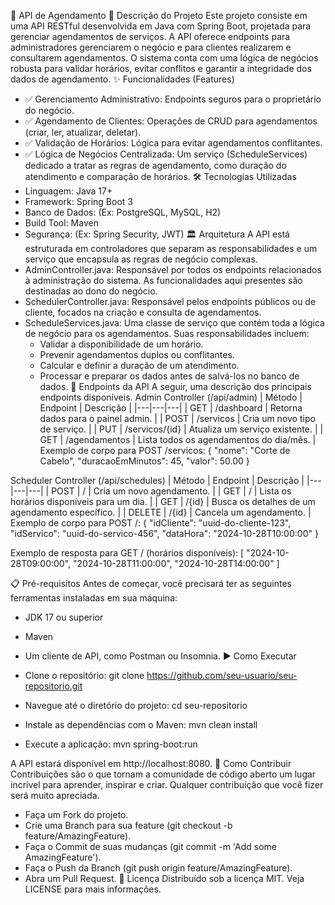 📅 API de Agendamento
📝 Descrição do Projeto
Este projeto consiste em uma API RESTful desenvolvida em Java com Spring Boot, projetada para gerenciar agendamentos de serviços. A API oferece endpoints para administradores gerenciarem o negócio e para clientes realizarem e consultarem agendamentos.
O sistema conta com uma lógica de negócios robusta para validar horários, evitar conflitos e garantir a integridade dos dados de agendamento.
✨ Funcionalidades (Features)
 * ✅ Gerenciamento Administrativo: Endpoints seguros para o proprietário do negócio.
 * ✅ Agendamento de Clientes: Operações de CRUD para agendamentos (criar, ler, atualizar, deletar).
 * ✅ Validação de Horários: Lógica para evitar agendamentos conflitantes.
 * ✅ Lógica de Negócios Centralizada: Um serviço (ScheduleServices) dedicado a tratar as regras de agendamento, como duração do atendimento e comparação de horários.
🛠️ Tecnologias Utilizadas
 * Linguagem: Java 17+
 * Framework: Spring Boot 3
 * Banco de Dados: (Ex: PostgreSQL, MySQL, H2)
 * Build Tool: Maven
 * Segurança: (Ex: Spring Security, JWT)
🏛️ Arquitetura
A API está estruturada em controladores que separam as responsabilidades e um serviço que encapsula as regras de negócio complexas.
 * AdminController.java: Responsável por todos os endpoints relacionados à administração do sistema. As funcionalidades aqui presentes são destinadas ao dono do negócio.
 * SchedulerController.java: Responsável pelos endpoints públicos ou de cliente, focados na criação e consulta de agendamentos.
 * ScheduleServices.java: Uma classe de serviço que contém toda a lógica de negócio para os agendamentos. Suas responsabilidades incluem:
   * Validar a disponibilidade de um horário.
   * Prevenir agendamentos duplos ou conflitantes.
   * Calcular e definir a duração de um atendimento.
   * Processar e preparar os dados antes de salvá-los no banco de dados.
🚀 Endpoints da API
A seguir, uma descrição dos principais endpoints disponíveis.
Admin Controller (/api/admin)
| Método | Endpoint | Descrição |
|---|---|---|
| GET | /dashboard | Retorna dados para o painel admin. |
| POST | /servicos | Cria um novo tipo de serviço. |
| PUT | /servicos/{id} | Atualiza um serviço existente. |
| GET | /agendamentos | Lista todos os agendamentos do dia/mês. |
Exemplo de corpo para POST /servicos:
{
  "nome": "Corte de Cabelo",
  "duracaoEmMinutos": 45,
  "valor": 50.00
}

Scheduler Controller (/api/schedules)
| Método | Endpoint | Descrição |
|---|---|---|
| POST | / | Cria um novo agendamento. |
| GET | / | Lista os horários disponíveis para um dia. |
| GET | /{id} | Busca os detalhes de um agendamento específico. |
| DELETE | /{id} | Cancela um agendamento. |
Exemplo de corpo para POST /:
{
  "idCliente": "uuid-do-cliente-123",
  "idServico": "uuid-do-servico-456",
  "dataHora": "2024-10-28T10:00:00"
}

Exemplo de resposta para GET / (horários disponíveis):
[
    "2024-10-28T09:00:00",
    "2024-10-28T11:00:00",
    "2024-10-28T14:00:00"
]

📋 Pré-requisitos
Antes de começar, você precisará ter as seguintes ferramentas instaladas em sua máquina:
 * JDK 17 ou superior
 * Maven
 * Um cliente de API, como Postman ou Insomnia.
▶️ Como Executar
 * Clone o repositório:
   git clone https://github.com/seu-usuario/seu-repositorio.git

 * Navegue até o diretório do projeto:
   cd seu-repositorio

 * Instale as dependências com o Maven:
   mvn clean install

 * Execute a aplicação:
   mvn spring-boot:run

A API estará disponível em http://localhost:8080.
🤝 Como Contribuir
Contribuições são o que tornam a comunidade de código aberto um lugar incrível para aprender, inspirar e criar. Qualquer contribuição que você fizer será muito apreciada.
 * Faça um Fork do projeto.
 * Crie uma Branch para sua feature (git checkout -b feature/AmazingFeature).
 * Faça o Commit de suas mudanças (git commit -m 'Add some AmazingFeature').
 * Faça o Push da Branch (git push origin feature/AmazingFeature).
 * Abra um Pull Request.
📄 Licença
Distribuído sob a licença MIT. Veja LICENSE para mais informações.

